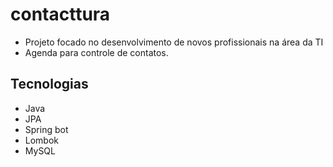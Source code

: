 # contacttura
- Projeto focado no desenvolvimento de novos profissionais na área da TI
- Agenda para controle de contatos.
## Tecnologias
- Java
- JPA
- Spring bot
- Lombok
- MySQL
